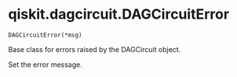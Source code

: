 # qiskit.dagcircuit.DAGCircuitError

`DAGCircuitError(*msg)`

Base class for errors raised by the DAGCircuit object.

Set the error message.

